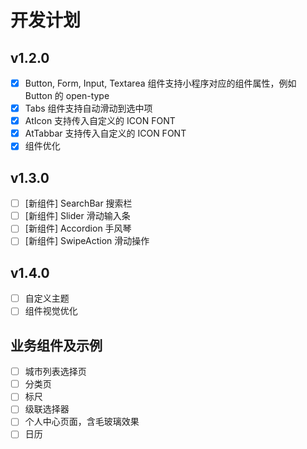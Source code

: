 # 开发计划

## v1.2.0

- [x] Button, Form, Input, Textarea 组件支持小程序对应的组件属性，例如 Button 的 open-type
- [x] Tabs 组件支持自动滑动到选中项
- [x] AtIcon 支持传入自定义的 ICON FONT
- [x] AtTabbar 支持传入自定义的 ICON FONT
- [x] 组件优化

## v1.3.0

- [ ] [新组件] SearchBar 搜索栏
- [ ] [新组件] Slider 滑动输入条
- [ ] [新组件] Accordion 手风琴
- [ ] [新组件] SwipeAction 滑动操作

## v1.4.0

- [ ] 自定义主题
- [ ] 组件视觉优化

## 业务组件及示例

- [ ] 城市列表选择页
- [ ] 分类页
- [ ] 标尺
- [ ] 级联选择器
- [ ] 个人中心页面，含毛玻璃效果
- [ ] 日历
